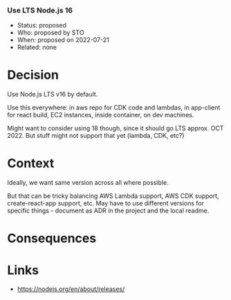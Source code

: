 ### Use LTS Node.js 16

* Status: proposed                                     
* Who:  proposed by STO                               
* When: proposed on 2022-07-21
* Related: none 


# Decision

Use Node.js LTS v16 by default.

Use this everywhere: in aws repo for CDK code and lambdas, in app-client for 
react build, EC2 instances, inside container, on dev machines.

Might want to consider using 18 though, since it should go LTS approx. 
OCT 2022.  But stuff might not support that yet (lambda, CDK, etc?)


# Context

Ideally, we want same version across all where possible.

But that can be tricky balancing AWS Lambda support, AWS CDK support, 
create-react-app support, etc.  May have to use different versions for
specific things - document as ADR in the project and the local readme.


# Consequences
 

# Links
* https://nodejs.org/en/about/releases/


